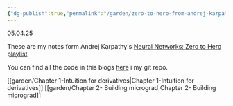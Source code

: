```yaml
---
{"dg-publish":true,"permalink":"/garden/zero-to-hero-from-andrej-karpathy/"}
---
```


05.04.25

These are my notes form Andrej Karpathy's [Neural Networks: Zero to Hero playlist](https://www.youtube.com/watch?v=VMj-3S1tku0&list=PLAqhIrjkxbuWI23v9cThsA9GvCAUhRvKZ)

You can find all the code in this blogs [here](https://github.com/TheHuntsman4/ML-DL-Stuff/tree/main/dl_notebooks/0toher0) i my git repo.

[[garden/Chapter 1-Intuition for derivatives\|Chapter 1-Intuition for derivatives]]
[[garden/Chapter 2- Building micrograd\|Chapter 2- Building micrograd]]

